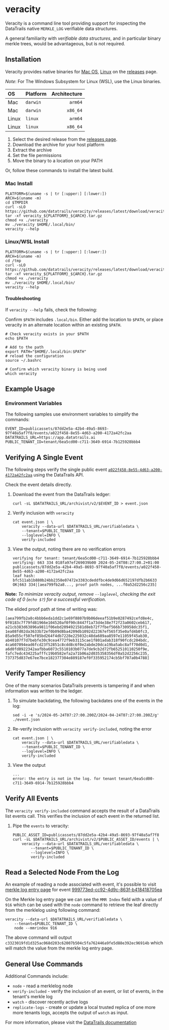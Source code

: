 # veracity

Veracity is a command line tool providing support for inspecting the DataTrails native `MERKLE_LOG` verifiable data structures.

A general familiarity with _verifiable data structures_, and in particular binary merkle trees, would be advantageous, but is not required.

## Installation

Veracity provides native binaries for [Mac OS](#mac-install), [Linux](#linuxwsl-install) on the [releases](https://github.com/datatrails/veracity/releases) page.

_Note_: For The Windows Subsystem for Linux (WSL), use the Linux binaries.

| OS      | Platform  | Architecture |
| :------ | :-------- | -----------: |
| Mac     | `darwin`  | `arm64`      |
| Mac     | `darwin`  | `x86_64`     |
| Linux   | `linux`   | `arm64`      |
| Linux   | `linux`   | `x86_64`     |

1. Select the desired release from the [releases page](https://github.com/datatrails/veracity/releases).
1. Download the archive for your host platform
1. Extract the archive
1. Set the file permissions
1. Move the binary to a location on your PATH

Or, follow these commands to install the latest build.

### Mac Install

```console
PLATFORM=$(uname -s | tr [:upper:] [:lower:])
ARCH=$(uname -m)
cd $TMPDIR
curl -sLO https://github.com/datatrails/veracity/releases/latest/download/veracity_${PLATFORM}_${ARCH}.tar.gz
tar -xf veracity_${PLATFORM}_${ARCH}.tar.gz
chmod +x ./veracity
mv ./veracity $HOME/.local/bin/
veracity --help
```

### Linux/WSL Install

```console
PLATFORM=$(uname -s | tr [:upper:] [:lower:])
ARCH=$(uname -m)
cd /tmp
curl -sLO https://github.com/datatrails/veracity/releases/latest/download/veracity_${PLATFORM}_${ARCH}.tar.gz
tar -xf veracity_${PLATFORM}_${ARCH}.tar.gz
chmod +x ./veracity
mv ./veracity $HOME/.local/bin/
veracity --help
```

#### Troubleshooting

If `veracity --help` fails, check the following:

Confirm `$PATH` includes `.local/bin`.
Either add  the location to `$PATH`, or place veracity in an alternate location within an existing `$PATH`.

```console
# Check veracity exists in your $PATH
echo $PATH

# Add to the path
export PATH="$HOME/.local/bin:$PATH"
# reload the configuration
source ~/.bashrc

# Confirm which veracity binary is being used
which veracity
```

## Example Usage

### Environment Variables

The following samples use environment variables to simplify the commands:

```console
EVENT_ID=publicassets/87dd2e5a-42b4-49a5-8693-97f40a5af7f8/events/a022f458-8e55-4d63-a200-4172a42fc2aa
DATATRAILS_URL=https://app.datatrails.ai
PUBLIC_TENANT_ID=tenant/6ea5cd00-c711-3649-6914-7b125928bbb4
```

## Verifying A Single Event

The following steps verify the single public event [`a022f458-8e55-4d63-a200-4172a42fc2aa`](https://app.datatrails.ai/archivist/v2/publicassets/87dd2e5a-42b4-49a5-8693-97f40a5af7f8/events/a022f458-8e55-4d63-a200-4172a42fc2aa) using the DataTrails API.

Check the event details directly.

1. Download the event from the DataTrails ledger:

    ```console
    curl -sL $DATATRAILS_URL/archivist/v2/$EVENT_ID > event.json
    ```

1. Verify inclusion with `veracity`

    ```console
    cat event.json | \
        veracity --data-url $DATATRAILS_URL/verifiabledata \
        --tenant=$PUBLIC_TENANT_ID \
        --loglevel=INFO \
        verify-included
    ```

1. View the output, noting there are no verification errors

    ```output
    verifying for tenant: tenant/6ea5cd00-c711-3649-6914-7b125928bbb4
    verifying: 663 334 018fa97ef269039b00 2024-05-24T08:27:00.2+01:00 
    publicassets/87dd2e5a-42b4-49a5-8693-97f40a5af7f8/events/a022f458-8e55-4d63-a200-4172a42fc2aa
    leaf hash: bfc511ab1b880b24bb2358e07472e3383cdeddfbc4de9d66d652197dfb2b6633
    OK|663 334|[aea799fb2a8..., proof path nodes, ...f0a52d2256c235]
    ```

**Note:** _To minimize veracity output, remove `--loglevel`, checking the exit code of 0 (`echo $?`) for a successful verification._

The elided proof path at time of writing was:

```output
[aea799fb2a8c4bbb6eda1dd2c1e69f8807b9b06deeaf51b9e0287492cefd8e4c,
9f0183c7f79fd81966e104520af0f90c8447f1a73d4e38e7f2f23a0602ceb617, 
a21cb383d63896a9811f06ebd2094921581d8eb72f7fbef566b730958dc35f1, 
1ea08fd02da3633b72ef0b09d8ba4209db1092d22367ef565f35e0afd4b0fc3, 
85a9d55cf507ef85bd264f4db7228e225032c48da689aa8597e11059f45ab30, 
ab40107f7d7bebfe30c9cea4772f9eb3115cae1f801adab318f90fcdc204bdc, 
4ca607094ead6fcd23f52851c8cdd8c6f0e2abde20dca19ba5abc8aff70d0d1, 
a6d0fd8922342aafbba6073c5510103b077a7de9cb2d72fb652510110250f9e, 
fafc7edc434225afffc19b0582efa2a71b06a2d035358356df0a52d2256c235, 
737375d837e67ee7bce182377304e889187ef0f335952174cb5bf707a0b4788]
```

## Verify Tamper Resiliency

One of the many scenarios DataTrails prevents is tampering if and when information was written to the ledger.

1. To simulate backdating, the following backdates one of the events in the log:

    ```console
    sed -i -e 's/2024-05-24T07:27:00.200Z/2024-04-24T07:27:00.200Z/g' ./event.json
    ```

1. Re-verify inclusion with `veracity verify-included`, noting the error

    ```console
    cat event.json | \
        veracity --data-url $DATATRAILS_URL/verifiabledata \
        --tenant=$PUBLIC_TENANT_ID \
        --loglevel=INFO \
        verify-included
    ```

1. View the output

    ```output
    ...
    error: the entry is not in the log. for tenant tenant/6ea5cd00-c711-3649-6914-7b125928bbb4
    ```

## Verify All Events

The `veracity verify-included` command accepts the result of a DataTrails list events call.
This verifies the inclusion of each event in the returned list.

1. Pipe the `events` to veracity:

    ```console
    PUBLIC_ASSET_ID=publicassets/87dd2e5a-42b4-49a5-8693-97f40a5af7f8
    curl -sL $DATATRAILS_URL/archivist/v2/$PUBLIC_ASSET_ID/events | \
        veracity --data-url $DATATRAILS_URL/verifiabledata \
            --tenant=$PUBLIC_TENANT_ID \
            --loglevel=INFO \
            verify-included 
    ```

## Read a Selected Node From the Log

An example of reading a node associated with event, it's possible to visit [merkle log entry page](https://app.datatrails.ai/merklelogentry/87dd2e5a-42b4-49a5-8693-97f40a5af7f8/999773ed-cc92-4d9c-863f-b418418705ea?public=true) for event [999773ed-cc92-4d9c-863f-b418418705ea](https://app.datatrails.ai/archivist/publicassets/87dd2e5a-42b4-49a5-8693-97f40a5af7f8/events/999773ed-cc92-4d9c-863f-b418418705ea)

On the Merkle log entry page we can see the `MMR Index` field with a value of `916` which can be used with the `node` command to retrieve the leaf directly from the merklelog using following command:

```console
veracity --data-url $DATATRAILS_URL/verifiabledata \
    --tenant=$PUBLIC_TENANT_ID \
    node --mmrindex 916
```

The above command will output `c3323019fd1d325ac068d203c62007b504c5fa762446a9fe5d88e392ec96914b` which will match the value from the merkle log entry page.

## General Use Commands

Additional Commands include:

* `node` - read a merklelog node
* `verify-included` - verify the inclusion of an event, or list of events, in the tenant's merkle log
* `watch` - discover recently active logs
* `replicate-logs` - create or update a local trusted replica of one more more tenants logs,
   accepts the output of `watch` as input.

For more information, please visit the [DataTrails documentation](https://docs.datatrails.ai/)

